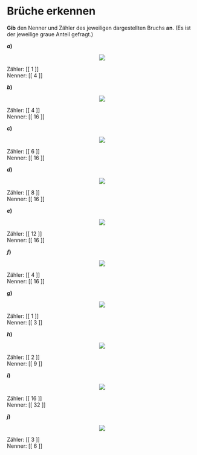 <!--
version:  0.0.1

language: de

@style
input {
    text-align: center;
}

.flex-container {
    display: flex;
    flex-wrap: wrap;
    align-items: stretch;
    gap: 20px;
}

.flex-child {
    flex: 1;
    min-width: 350px;
    margin-right: 20px;
}

@media (max-width: 400px) {
    .flex-child {
        flex: 100%;
        margin-right: 0;
    }
}
@end

formula: \carry   \textcolor{red}{\scriptsize #1}
formula: \digit   \rlap{\carry{#1}}\phantom{#2}#2
formula: \permil  \text{‰}

import: https://raw.githubusercontent.com/LiaTemplates/Tikz-Jax/main/README.md

script: https://cdn.jsdelivr.net/gh/LiaTemplates/Tikz-Jax@main/dist/index.js


tags: Bruchrechnung, sehr leicht, sehr niedrig, Angeben

comment: Welcher Nenner und welcher Zähler ist dargestellt?

author: Martin Lommatzsch

-->




# Brüche erkennen

**Gib** den Nenner und Zähler des jeweiligen dargestellten Bruchs **an**. (Es ist der jeweilige graue Anteil gefragt.)



<section class="flex-container">

<div class="flex-child">

__$a)\;\;$__

<center>

<!-- style="width:150px" -->
![](https://liascript.github.io/course/?https://raw.githubusercontent.com/MINT-the-GAP/Aufgabensammlung/refs/heads/main/Repetitorium/Kap2/brucha1.png)

</center>

<!-- data-solution-button="5"-->
Zähler: [[  1  ]] \
Nenner: [[  4  ]] 

</div>
<div class="flex-child">

__$b)\;\;$__

<center>

<!-- style="width:150px" -->
![](https://liascript.github.io/course/?https://raw.githubusercontent.com/MINT-the-GAP/Aufgabensammlung/refs/heads/main/Repetitorium/Kap2/brucha2.png)

</center>

<!-- data-solution-button="5"-->
Zähler: [[  4  ]] \
Nenner: [[  16 ]] 

</div>
<div class="flex-child">

__$c)\;\;$__

<center>

<!-- style="width:150px" -->
![](https://liascript.github.io/course/?https://raw.githubusercontent.com/MINT-the-GAP/Aufgabensammlung/refs/heads/main/Repetitorium/Kap2/brucha3.png)

</center>

<!-- data-solution-button="5"-->
Zähler: [[  6  ]] \
Nenner: [[ 16  ]] 

</div>
<div class="flex-child">

__$d)\;\;$__

<center>

<!-- style="width:150px" -->
![](https://liascript.github.io/course/?https://raw.githubusercontent.com/MINT-the-GAP/Aufgabensammlung/refs/heads/main/Repetitorium/Kap2/brucha4.png)

</center>

<!-- data-solution-button="5"-->
Zähler: [[  8  ]] \
Nenner: [[  16 ]] 

</div>
<div class="flex-child">

__$e)\;\;$__

<center>

<!-- style="width:150px" -->
![](https://liascript.github.io/course/?https://raw.githubusercontent.com/MINT-the-GAP/Aufgabensammlung/refs/heads/main/Repetitorium/Kap2/brucha5.png)

</center>

<!-- data-solution-button="5"-->
Zähler: [[  12 ]] \
Nenner: [[  16 ]] 

</div>

<div class="flex-child">

__$f)\;\;$__

<center>

<!-- style="width:150px" -->
![](https://liascript.github.io/course/?https://raw.githubusercontent.com/MINT-the-GAP/Aufgabensammlung/refs/heads/main/Repetitorium/Kap2/brucha6.png)

</center>

<!-- data-solution-button="5"-->
Zähler: [[  4  ]] \
Nenner: [[ 16  ]] 

</div>

<div class="flex-child">

__$g)\;\;$__

<center>

<!-- style="width:150px" -->
![](https://liascript.github.io/course/?https://raw.githubusercontent.com/MINT-the-GAP/Aufgabensammlung/refs/heads/main/Repetitorium/Kap2/brucha7.png)

</center>

<!-- data-solution-button="5"-->
Zähler: [[  1  ]] \
Nenner: [[  3  ]] 

</div>

<div class="flex-child">

__$h)\;\;$__

<center>

<!-- style="width:150px" -->
![](https://liascript.github.io/course/?https://raw.githubusercontent.com/MINT-the-GAP/Aufgabensammlung/refs/heads/main/Repetitorium/Kap2/brucha8.png)

</center>

<!-- data-solution-button="5"-->
Zähler: [[  2  ]] \
Nenner: [[  9  ]] 

</div>

<div class="flex-child">

__$i)\;\;$__

<center>

<!-- style="width:150px" -->
![](https://liascript.github.io/course/?https://raw.githubusercontent.com/MINT-the-GAP/Aufgabensammlung/refs/heads/main/Repetitorium/Kap2/brucha9.png)

</center>

<!-- data-solution-button="5"-->
Zähler: [[  16 ]] \
Nenner: [[  32 ]] 

</div>

<div class="flex-child">

__$j)\;\;$__

<center>

<!-- style="width:150px" -->
![](https://liascript.github.io/course/?https://raw.githubusercontent.com/MINT-the-GAP/Aufgabensammlung/refs/heads/main/Repetitorium/Kap2/brucha10.png)

</center>

<!-- data-solution-button="5"-->
Zähler: [[  3  ]] \
Nenner: [[  6  ]] 

</div>

</section>







